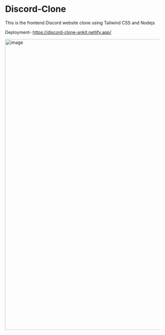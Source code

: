 # Discord-Clone
This is the frontend Discord website clone using Tailwind CSS and Nodejs

Deployment-
https://discord-clone-ankit.netlify.app/

<img width="944" alt="image" src="https://github.com/ankitanshumanmohapatra/Discord-Clone/assets/122162103/349fed4e-7ce9-4bdf-b573-68cbe6e2185e">

